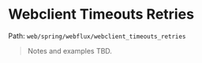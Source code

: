 # Webclient Timeouts Retries

Path: `web/spring/webflux/webclient_timeouts_retries`

> Notes and examples TBD.
